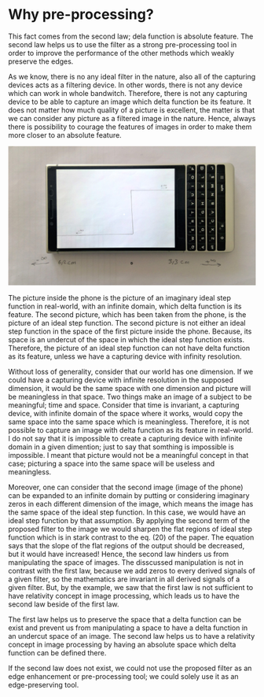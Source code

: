 # Why pre-processing?
This fact comes from the second law; dela function is absolute feature. The second law helps us to use the filter as a strong pre-processing tool in order to improve the performance of the other methods which weakly preserve the edges.

As we know, there is no any ideal filter in the nature, also all of the capturing devices acts as a filtering device. In other words, there is not any device which can work in whole bandwitch. Therefore, there is not any capturing device to be able to capture an image which delta function be its feature. It does not matter how much quality of a picture is excellent, the matter is that we can consider any picture as a filtered image in the nature. Hence, always there is possibility to courage the features of images in order to make them more closer to an absolute feature.

![1](https://github.com/onionhub/TIP/blob/Drafts/Pre-processing.jpg)

The picture inside the phone is the picture of an imaginary ideal step function in real-world, with an infinite domain, which delta function is its feature. The second picture, which has been taken from the phone, is the picture of an ideal step function. The second picture is not either an ideal step function in the space of the first picture inside the phone. Because, its space is an undercut of the space in which the ideal step function exists. Therefore, the picture of an ideal step function can not have delta function as its feature, unless we have a capturing device with infinity resolution.

Without loss of generality, consider that our world has one dimension. If we could have a capturing device with infinite resolution in the supposed dimension, it would be the same space with one dimension and picture will be meaningless in that space. Two things make an image of a subject to be meaningful; time and space. Consider that time is invariant, a capturing device, with infinite domain of the space where it works, would copy the same space into the same space which is meaningless. Therefore, it is not possible to capture an image with delta function as its feature in real-world. I do not say that it is impossible to create a capturing device with infinite domain in a given dimention; just to say that somthing is impossible is impossible. I meant that picture would not be a meaningful concept in that case; picturing a space into the same space will be useless and meaningless.

Moreover, one can consider that the second image (image of the phone) can be expanded to an infinite domain by putting or considering imaginary zeros in each different dimension of the image, which means the image has the same space of the ideal step function. In this case, we would have an ideal step function by that assumption. By applying the second term of the proposed filter to the image we would sharpen the flat regions of ideal step function which is in stark contrast to the eq. (20) of the paper. The equation says that the slope of the flat regions of the output should be decreased, but it would have increased! Hence, the second law hinders us from manipulating the space of images. The disscussed manipulation is not in contrast with the first law, because we add zeros to every derived signals of a given filter, so the mathematics are invariant in all derived signals of a given filter. But, by the example, we saw that the first law is not sufficient to have relativity concept in image processing, which leads us to have the second law beside of the first law.

The first law helps us to preserve the space that a delta function can be exist and prevent us from manipulating a space to have a delta function in an undercut space of an image. The second law helps us to have a relativity concept in image processing by having an absolute space which delta function can be defined there.

If the second law does not exist, we could not use the proposed filter as an edge enhancement or pre-processing tool; we could solely use it as an edge-preserving tool.

